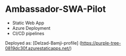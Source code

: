 # Ambassador-SWA-Pilot

- Static Web App
- Azure Deployment
- CI/CD pipelines

Deployed as:
[Delzad-Bamji-profile] (https://purple-tree-0819dc30f.azurestaticapps.net/)
